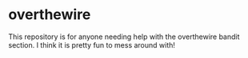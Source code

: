 # overthewire
This repository is for anyone needing help with the overthewire bandit section. I think it is pretty fun to mess around with!
